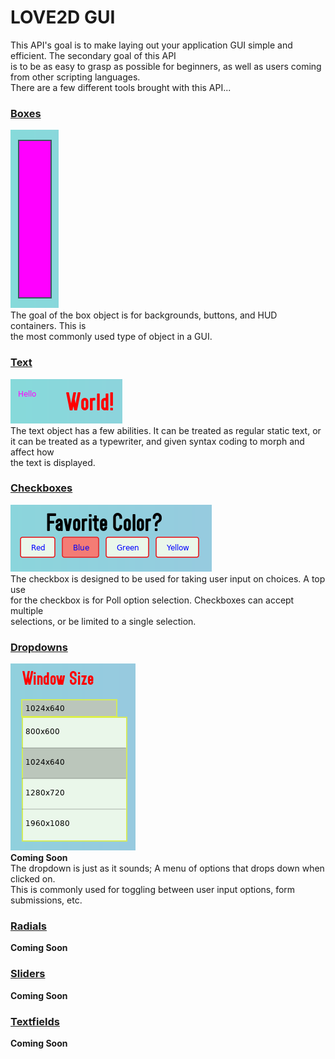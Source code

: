 # LOVE2D GUI
This API's goal is to make laying out your application GUI simple and efficient. The secondary goal of this API<br>
is to be as easy to grasp as possible for beginners, as well as users coming from other scripting languages.<br>
There are a few different tools brought with this API...<br>
### [Boxes](https://github.com/czgaming94/love2d-gui/blob/main/docs/Box.md)
![Box Image](https://github.com/czgaming94/love2d-gui/blob/main/docs/examples/box.png)<br>
The goal of the box object is for backgrounds, buttons, and HUD containers. This is<br>
the most commonly used type of object in a GUI.
### [Text](https://github.com/czgaming94/love2d-gui/blob/main/docs/Text.md)
![Text Image](https://github.com/czgaming94/love2d-gui/blob/main/docs/examples/text.png)<br>
The text object has a few abilities. It can be treated as regular static text, or<br>
it can be treated as a typewriter, and given syntax coding to morph and affect how<br>
the text is displayed.
### [Checkboxes](https://github.com/czgaming94/love2d-gui/blob/main/docs/Checkbox.md)
![Checkbox Image](https://github.com/czgaming94/love2d-gui/blob/main/docs/examples/checkbox.png)<br>
The checkbox is designed to be used for taking user input on choices. A top use<br>
for the checkbox is for Poll option selection. Checkboxes can accept multiple<br>
selections, or be limited to a single selection.
### [Dropdowns](https://github.com/czgaming94/love2d-gui/blob/main/docs/Dropdown.md)
![Dropdown Image](https://github.com/czgaming94/love2d-gui/blob/main/docs/examples/dropdown.png)<br>
__Coming Soon__<br>
The dropdown is just as it sounds; A menu of options that drops down when clicked on.<br>
This is commonly used for toggling between user input options, form submissions, etc.
### [Radials](https://github.com/czgaming94/love2d-gui/blob/main/docs/Radial.md)
__Coming Soon__
### [Sliders](https://github.com/czgaming94/love2d-gui/blob/main/docs/Slider.md)
__Coming Soon__
### [Textfields](https://github.com/czgaming94/love2d-gui/blob/main/docs/Textfield.md)
__Coming Soon__
